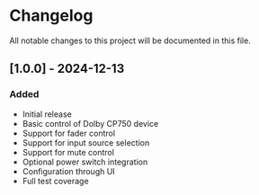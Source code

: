 # Changelog

All notable changes to this project will be documented in this file.

## [1.0.0] - 2024-12-13

### Added
- Initial release
- Basic control of Dolby CP750 device
- Support for fader control
- Support for input source selection
- Support for mute control
- Optional power switch integration
- Configuration through UI
- Full test coverage